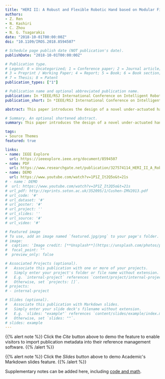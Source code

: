 ```yaml
---
title: "HERI II: A Robust and Flexible Robotic Hand based on Modular Finger design and Under Actuation Principles"
authors:
- Z. Ren
- N. Kashiri
- C. Zhou
- N. G. Tsagarakis
date: "2018-10-01T00:00:00Z"
doi: "10.1109/IROS.2018.8594507"

# Schedule page publish date (NOT publication's date).
publishDate: "2018-10-01T00:00:00Z"

# Publication type.
# Legend: 0 = Uncategorized; 1 = Conference paper; 2 = Journal article;
# 3 = Preprint / Working Paper; 4 = Report; 5 = Book; 6 = Book section;
# 7 = Thesis; 8 = Patent
publication_types: ["1"]

# Publication name and optional abbreviated publication name.
publication: In *IEEE/RSJ International Conference on Intelligent Robots and Systems (IROS), 2018*
publication_short: In *IEEE/RSJ International Conference on Intelligent Robots and Systems (IROS), 2018*

abstract: This paper introduces the design of a novel under-actuated hand with highly integrated modular finger units, which can be easily reconfigured in terms of finger arrangement and number to account for the manipulation needs of different applications. Each finger module is powered by a single actuator through an under-actuated transmission and equipped with a sensory system for delicate and precise grasping, which includes absolute position measurements, contact pressure sensing at finger phalanxes and motor current readings. Finally, intrinsic elasticity integrated in the transmission system make the hand robust and adaptive to impacts when interacting with the objects and environment. This highly integrated hand (HERI II) was developed for the Centauro Robot to enable robust and resilient manipulation. A set of experiments demonstrating the hand's grasping performance were carried out and fully verified the design effectiveness of the proposed hand.

# Summary. An optional shortened abstract.
summary: This paper introduces the design of a novel under-actuated hand with highly integrated modular finger units, which can be easily reconfigured in terms of finger arrangement and number to account for the manipulation needs of different applications.

tags:
- Source Themes
featured: true

links:
- name: IEEE Explore
  url: https://ieeexplore.ieee.org/document/8594507
- name: PDF
  url: https://www.researchgate.net/publication/327574114_HERI_II_A_Robust_and_Flexible_Robotic_Hand_based_on_Modular_Finger_design_and_Under_Actuation_Principles_Errata
- name: DEMO
  url: https://www.youtube.com/watch?v=1P1Z_It2Q5o&t=21s
# - name： DEMO 
#  url: https://www.youtube.com/watch?v=1P1Z_It2Q5o&t=21s
# url_pdf: http://eprints.soton.ac.uk/352095/1/Cushen-IMV2013.pdf
# url_code: '#'
# url_dataset: '#'
# url_poster: '#'
# url_project: ''
# url_slides: ''
# url_source: '#'
# url_video: '#'

# Featured image
# To use, add an image named `featured.jpg/png` to your page's folder. 
# image:
#  caption: 'Image credit: [**Unsplash**](https://unsplash.com/photos/pLCdAaMFLTE)'
#  focal_point: ""
#  preview_only: false

# Associated Projects (optional).
#   Associate this publication with one or more of your projects.
#   Simply enter your project's folder or file name without extension.
#   E.g. `internal-project` references `content/project/internal-project/index.md`.
#   Otherwise, set `projects: []`.
# projects:
# - internal-project

# Slides (optional).
#   Associate this publication with Markdown slides.
#   Simply enter your slide deck's filename without extension.
#   E.g. `slides: "example"` references `content/slides/example/index.md`.
#   Otherwise, set `slides: ""`.
# slides: example
---
```


{{% alert note %}}
Click the *Cite* button above to demo the feature to enable visitors to import publication metadata into their reference management software.
{{% /alert %}}

{{% alert note %}}
Click the *Slides* button above to demo Academic's Markdown slides feature.
{{% /alert %}}

Supplementary notes can be added here, including [code and math](https://sourcethemes.com/academic/docs/writing-markdown-latex/).

